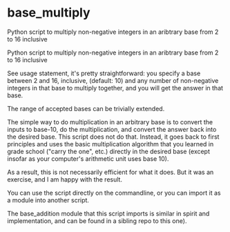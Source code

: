 # base_multiply
Python script to multiply non-negative integers in an aribtrary base from 2 to 16 inclusive

Python script to multiply non-negative integers in an aribtrary base from 2 to 16 inclusive

See usage statement, it's pretty straightforward: you specify a base between 2 and 16, inclusive, (default: 10) and any number of non-negative integers in that base to multiply together, and you will get the answer in that base.

The range of accepted bases can be trivially extended.

The simple way to do multiplication in an arbitrary base is to convert the inputs to base-10, do the multiplication, and convert the answer back into the desired base.
This script does not do that.
Instead, it goes back to first principles and uses the basic multiplication algorithm that you learned in grade school ("carry the one", etc.) directly in the desired base (except insofar as your computer's arithmetic unit uses base 10).

As a result, this is not necessarily efficient for what it does. But it was an exercise, and I am happy with the result.

You can use the script directly on the commandline, or you can import it as a module into another script.

The base_addition module that this script imports is similar in spirit and implementation, and can be found in a sibling repo to this one).
